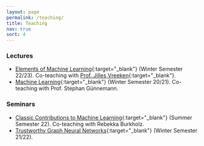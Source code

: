 ```yaml
---
layout: page
permalink: /teaching/
title: Teaching
nav: true
sort: 4
---
```


### Lectures
- [Elements of Machine Learning](https://cms.cispa.saarland/eml22/){:target="_blank"} (Winter Semester 22/23). Co-teaching with [Prof. Jilles Vreeken](https://people.mmci.uni-saarland.de/~jilles/){:target="_blank"}.
- [Machine Learning](https://www.in.tum.de/daml/lehre/wintersemester-202021/machine-learning/){:target="_blank"}
(Winter Semester 20/21). Co-teaching with Prof. Stephan Günnemann.

### Seminars
- [Classic Contributions to Machine Learning](https://cms.cispa.saarland/peml/){:target="_blank"} (Summer Semester 22). Co-teaching with Rebekka Burkholz.
- [Trustworthy Graph Neural Networks](https://cms.cispa.saarland/tgnn_ws21/){:target="_blank"} (Winter Semester 21/22).
